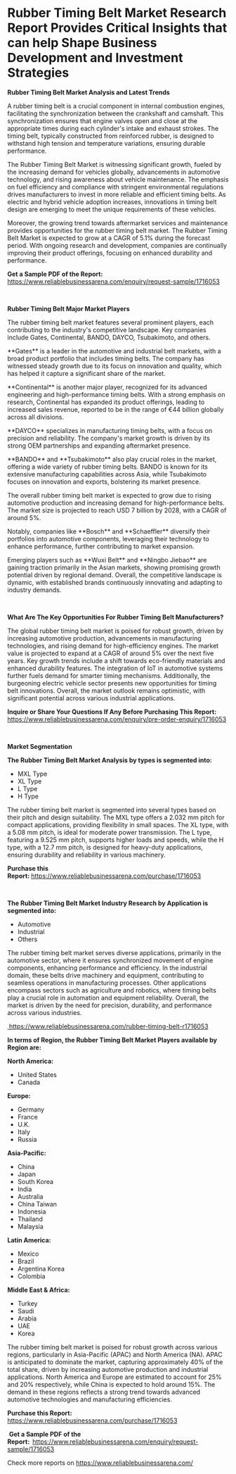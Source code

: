 <p><h1>Rubber Timing Belt Market Research Report Provides Critical Insights that can help Shape Business Development and Investment Strategies</h1></p><p><strong>Rubber Timing Belt Market Analysis and Latest Trends</strong></p>
<p><p>A rubber timing belt is a crucial component in internal combustion engines, facilitating the synchronization between the crankshaft and camshaft. This synchronization ensures that engine valves open and close at the appropriate times during each cylinder's intake and exhaust strokes. The timing belt, typically constructed from reinforced rubber, is designed to withstand high tension and temperature variations, ensuring durable performance.</p><p>The Rubber Timing Belt Market is witnessing significant growth, fueled by the increasing demand for vehicles globally, advancements in automotive technology, and rising awareness about vehicle maintenance. The emphasis on fuel efficiency and compliance with stringent environmental regulations drives manufacturers to invest in more reliable and efficient timing belts. As electric and hybrid vehicle adoption increases, innovations in timing belt design are emerging to meet the unique requirements of these vehicles.</p><p>Moreover, the growing trend towards aftermarket services and maintenance provides opportunities for the rubber timing belt market. The Rubber Timing Belt Market is expected to grow at a CAGR of 5.1% during the forecast period. With ongoing research and development, companies are continually improving their product offerings, focusing on enhanced durability and performance.</p></p>
<p><strong>Get a Sample PDF of the Report:&nbsp;</strong> <a href="https://www.reliablebusinessarena.com/enquiry/request-sample/1716053?utm_campaign=2177&utm_medium=2&utm_source=Github&utm_content=ia&utm_term=10042025&utm_id=rubber-timing-belt">https://www.reliablebusinessarena.com/enquiry/request-sample/1716053</a></p>
<p>&nbsp;</p>
<p><strong>Rubber Timing Belt Major Market Players</strong></p>
<p><p>The rubber timing belt market features several prominent players, each contributing to the industry's competitive landscape. Key companies include Gates, Continental, BANDO, DAYCO, Tsubakimoto, and others. </p><p>**Gates** is a leader in the automotive and industrial belt markets, with a broad product portfolio that includes timing belts. The company has witnessed steady growth due to its focus on innovation and quality, which has helped it capture a significant share of the market.</p><p>**Continental** is another major player, recognized for its advanced engineering and high-performance timing belts. With a strong emphasis on research, Continental has expanded its product offerings, leading to increased sales revenue, reported to be in the range of €44 billion globally across all divisions.</p><p>**DAYCO** specializes in manufacturing timing belts, with a focus on precision and reliability. The company's market growth is driven by its strong OEM partnerships and expanding aftermarket presence.</p><p>**BANDO** and **Tsubakimoto** also play crucial roles in the market, offering a wide variety of rubber timing belts. BANDO is known for its extensive manufacturing capabilities across Asia, while Tsubakimoto focuses on innovation and exports, bolstering its market presence.</p><p>The overall rubber timing belt market is expected to grow due to rising automotive production and increasing demand for high-performance belts. The market size is projected to reach USD 7 billion by 2028, with a CAGR of around 5%.</p><p>Notably, companies like **Bosch** and **Schaeffler** diversify their portfolios into automotive components, leveraging their technology to enhance performance, further contributing to market expansion. </p><p>Emerging players such as **Wuxi Belt** and **Ningbo Jiebao** are gaining traction primarily in the Asian markets, showing promising growth potential driven by regional demand. Overall, the competitive landscape is dynamic, with established brands continuously innovating and adapting to industry demands.</p></p>
<p>&nbsp;</p>
<p><strong>What Are The Key Opportunities For Rubber Timing Belt Manufacturers?</strong></p>
<p><p>The global rubber timing belt market is poised for robust growth, driven by increasing automotive production, advancements in manufacturing technologies, and rising demand for high-efficiency engines. The market value is projected to expand at a CAGR of around 5% over the next five years. Key growth trends include a shift towards eco-friendly materials and enhanced durability features. The integration of IoT in automotive systems further fuels demand for smarter timing mechanisms. Additionally, the burgeoning electric vehicle sector presents new opportunities for timing belt innovations. Overall, the market outlook remains optimistic, with significant potential across various industrial applications.</p></p>
<p><strong>Inquire or Share Your Questions If Any Before Purchasing This Report:</strong> <a href="https://www.reliablebusinessarena.com/enquiry/pre-order-enquiry/1716053?utm_campaign=2177&utm_medium=2&utm_source=Github&utm_content=ia&utm_term=10042025&utm_id=rubber-timing-belt">https://www.reliablebusinessarena.com/enquiry/pre-order-enquiry/1716053</a></p>
<p>&nbsp;</p>
<p><strong>Market Segmentation</strong></p>
<p><strong>The Rubber Timing Belt Market Analysis by types is segmented into:</strong></p>
<p><ul><li>MXL Type</li><li>XL Type</li><li>L Type</li><li>H Type</li></ul></p>
<p><p>The rubber timing belt market is segmented into several types based on their pitch and design suitability. The MXL type offers a 2.032 mm pitch for compact applications, providing flexibility in small spaces. The XL type, with a 5.08 mm pitch, is ideal for moderate power transmission. The L type, featuring a 9.525 mm pitch, supports higher loads and speeds, while the H type, with a 12.7 mm pitch, is designed for heavy-duty applications, ensuring durability and reliability in various machinery.</p></p>
<p><strong>Purchase this Report:&nbsp;</strong><a href="https://www.reliablebusinessarena.com/purchase/1716053?utm_campaign=2177&utm_medium=2&utm_source=Github&utm_content=ia&utm_term=10042025&utm_id=rubber-timing-belt">https://www.reliablebusinessarena.com/purchase/1716053</a></p>
<p>&nbsp;</p>
<p><strong>The Rubber Timing Belt Market Industry Research by Application is segmented into:</strong></p>
<p><ul><li>Automotive</li><li>Industrial</li><li>Others</li></ul></p>
<p><p>The rubber timing belt market serves diverse applications, primarily in the automotive sector, where it ensures synchronized movement of engine components, enhancing performance and efficiency. In the industrial domain, these belts drive machinery and equipment, contributing to seamless operations in manufacturing processes. Other applications encompass sectors such as agriculture and robotics, where timing belts play a crucial role in automation and equipment reliability. Overall, the market is driven by the need for precision, durability, and performance across various industries.</p></p>
<p><a href="https://www.reliablebusinessarena.com/rubber-timing-belt-r1716053?utm_campaign=2177&utm_medium=2&utm_source=Github&utm_content=ia&utm_term=10042025&utm_id=rubber-timing-belt">&nbsp;https://www.reliablebusinessarena.com/rubber-timing-belt-r1716053</a></p>
<p><strong>In terms of Region, the Rubber Timing Belt Market Players available by Region are:</strong></p>
<p>
    <p> <strong> North America: </strong>
        <ul>
            <li>United States</li>
            <li>Canada</li>
        </ul>
        </p> 
    <p> <strong> Europe: </strong>
        <ul>
            <li>Germany</li>
            <li>France</li>
            <li>U.K.</li>
            <li>Italy</li>
            <li>Russia</li>
        </ul>
        </p> 
    <p> <strong> Asia-Pacific: </strong>
        <ul>
            <li>China</li>
            <li>Japan</li>
            <li>South Korea</li>
            <li>India</li>
            <li>Australia</li>
            <li>China Taiwan</li>
            <li>Indonesia</li>
            <li>Thailand</li>
            <li>Malaysia</li>
        </ul>
        </p> 
    <p> <strong> Latin America: </strong>
        <ul>
            <li>Mexico</li>
            <li>Brazil</li>
            <li>Argentina Korea</li>
            <li>Colombia</li>
        </ul>
        </p> 
    <p> <strong> Middle East & Africa: </strong>
        <ul>
            <li>Turkey</li>
            <li>Saudi</li>
            <li>Arabia</li>
            <li>UAE</li>
            <li>Korea</li>
        </ul>
    </p>
    </p>
<p><p>The rubber timing belt market is poised for robust growth across various regions, particularly in Asia-Pacific (APAC) and North America (NA). APAC is anticipated to dominate the market, capturing approximately 40% of the total share, driven by increasing automotive production and industrial applications. North America and Europe are estimated to account for 25% and 20% respectively, while China is expected to hold around 15%. The demand in these regions reflects a strong trend towards advanced automotive technologies and manufacturing efficiencies.</p></p>
<p><strong>Purchase this Report: </strong><a href="https://www.reliablebusinessarena.com/purchase/1716053?utm_campaign=2177&utm_medium=2&utm_source=Github&utm_content=ia&utm_term=10042025&utm_id=rubber-timing-belt">https://www.reliablebusinessarena.com/purchase/1716053</a></p>
<p>&nbsp;<strong>Get a Sample PDF of the Report:&nbsp;&nbsp;</strong><a href="https://www.reliablebusinessarena.com/enquiry/request-sample/1716053?utm_campaign=2177&utm_medium=2&utm_source=Github&utm_content=ia&utm_term=10042025&utm_id=rubber-timing-belt">https://www.reliablebusinessarena.com/enquiry/request-sample/1716053</a></p>
<p><strong></strong></p>
<p>Check more reports on <a href="https://www.reliablebusinessarena.com/?utm_campaign=2177&utm_medium=2&utm_source=Github&utm_content=ia&utm_term=10042025&utm_id=rubber-timing-belt">https://www.reliablebusinessarena.com/</a></p>